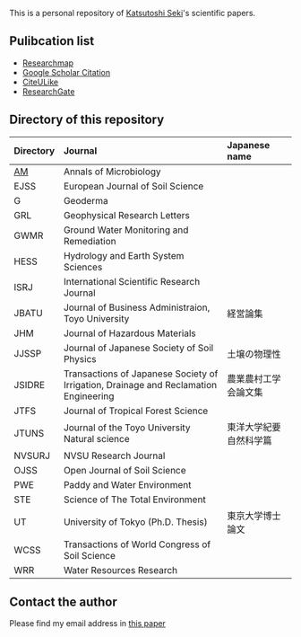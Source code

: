This is a personal repository of [Katsutoshi Seki](http://www2.toyo.ac.jp/~seki_k/en/)'s scientific papers.

## Pulibcation list
- [Researchmap](http://researchmap.jp/sekik/)
- [Google Scholar Citation](http://scholar.google.com/citations?user=Gs_ABawAAAAJ)
- [CiteULike](http://www.citeulike.org/user/seki/tag/myself/order/year,desc,)
- [ResearchGate](http://www.researchgate.net/profile/Katsutoshi_Seki/)

## Directory of this repository

| Directory | Journal | Japanese name |
|:--|:--|:--|
| [AM](AM/) | Annals of Microbiology | |
| EJSS | European Journal of Soil Science | |
| G | Geoderma | |
| GRL | Geophysical Research Letters | |
| GWMR | Ground Water Monitoring and Remediation | |
| HESS | Hydrology and Earth System Sciences | |
| ISRJ | International Scientific Research Journal | |
| JBATU | Journal of Business Administraion, Toyo University | 経営論集 |
| JHM | Journal of Hazardous Materials | |
| JJSSP | Journal of Japanese Society of Soil Physics | 土壌の物理性 |
| JSIDRE | Transactions of Japanese Society of Irrigation, Drainage and Reclamation Engineering | 農業農村工学会論文集 |
| JTFS | Journal of Tropical Forest Science | |
| JTUNS | Journal of the Toyo University Natural science | 東洋大学紀要自然科学篇 |
| NVSURJ | NVSU Research Journal | |
| OJSS | Open Journal of Soil Science | |
| PWE | Paddy and Water Environment | |
| STE | Science of The Total Environment | |
| UT | University of Tokyo (Ph.D. Thesis) | 東京大学博士論文 |
| WCSS | Transactions of World Congress of Soil Science | |
| WRR | Water Resources Research | |

## Contact the author
Please find my email address in [this paper](http://dx.doi.org/10.1016/j.geoderma.2015.02.013)
